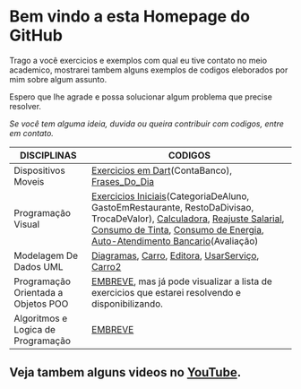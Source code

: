 # Bem vindo a esta Homepage do GitHub

Trago a você exercicios e exemplos com qual eu tive contato no meio academico, mostrarei tambem alguns exemplos de codigos eleborados por mim sobre algum assunto.

Espero que lhe agrade e possa solucionar algum problema que precise resolver.

_Se você tem alguma ideia, duvida ou queira contribuir com codigos, entre em contato._

DISCIPLINAS                        | CODIGOS
-----------------------------------|-----------------------------------------------
Dispositivos Moveis                | [Exercicios em Dart](https://github.com/wizardigor/DispositivosMoveis-Exercicios-Dart)(ContaBanco), [Frases_Do_Dia](https://github.com/wizardigor/DispositivosMoveis-Exercicios-Dart/blob/master/Frases_Do_Dia2.dart)
Programação Visual                 | [Exercicios Iniciais](https://github.com/wizardigor/ExerciosIiciais.git)(CategoriaDeAluno, GastoEmRestaurante, RestoDaDivisao, TrocaDeValor), [Calculadora](https://github.com/wizardigor/Calculadora2), [Reajuste Salarial](https://github.com/wizardigor/Reajustesalarial), [Consumo de Tinta](https://github.com/wizardigor/ConsumoDeTinta), [Consumo de Energia](https://github.com/wizardigor/ConsumoDeEnergia), [Auto-Atendimento Bancario](https://github.com/wizardigor/AutoAtendimentoBancario)(Avaliação)
Modelagem De Dados UML             | [Diagramas](https://github.com/wizardigor/CodigosCpp/tree/master/Diagrama%20de%20inplanta%C3%A7%C3%A3o), [Carro](https://github.com/wizardigor/CodigosCpp/blob/master/Carro.cpp), [Editora](https://github.com/wizardigor/CodigosCpp/blob/master/Editora.cpp), [UsarServiço](https://github.com/wizardigor/CodigosCpp/blob/master/UsarServico.cpp), [Carro2](https://github.com/wizardigor/CodigosCpp/tree/master/Carro2)
Programação Orientada a Objetos POO | [EMBREVE](https://github.com/wizardigor/POO/https://github.com/wizardigor/CodigosCpp/tree/master/Carro2/master/lista-de-exercicios-1.pdf), mas já pode visualizar a lista de exercicios que estarei resolvendo e disponibilizando.
Algoritmos e Logica de Programação | [EMBREVE](Pagina2.md)

##  Veja tambem alguns videos no [YouTube](https://www.youtube.com/channel/UCDfKJZnzItY6AyUzDCv9rtw).

